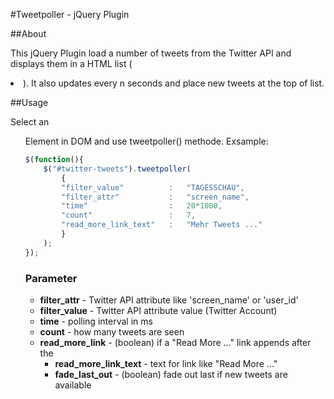 #Tweetpoller - jQuery Plugin

##About

This jQuery Plugin load a number of tweets from the Twitter API and displays them in a HTML list (<li>). It also updates every n seconds and place new tweets at the top of list.

##Usage

Select an <ul> Element in DOM and use tweetpoller() methode.
Exsample:

```javascript
$(function(){
	$("#twitter-tweets").tweetpoller(
        {
        "filter_value"          :   "TAGESSCHAU",
        "filter_attr"           :   "screen_name",
        "time"                  :   20*1000,
        "count"                 :   7,
        "read_more_link_text"   :   "Mehr Tweets ..."
        }
    );
});
```

### Parameter
* **filter_attr** - Twitter API attribute like 'screen_name' or 'user_id'
* **filter_value** - Twitter API attribute value (Twitter Account)
* **time** - polling interval in ms
* **count** - how many tweets are seen
* **read_more_link** - (boolean) if a "Read More ..." link appends after the <ul>
* **read_more_link_text** - text for link like "Read More ..."
* **fade_last_out** - (boolean) fade out last if new tweets are available


